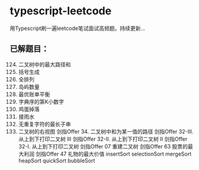 # typescript-leetcode
用Typescript刷一遍leetcode笔试面试高频题。持续更新...

## 已解题目：
124. 二叉树中的最大路径和
22. 括号生成
46. 全排列
200. 岛屿数量
465. 最优账单平衡
440. 字典序的第K小数字
887. 鸡蛋掉落
42. 接雨水
3. 无重复字符的最长子串
199. 二叉树的右视图
剑指Offer 34. 二叉树中和为某一值的路径
剑指Offer 32-III. 从上到下打印二叉树 III
剑指Offer 32-II. 从上到下打印二叉树 II
剑指Offer 32-I. 从上到下打印二叉树
剑指Offer 07 重建二叉树
剑指Offer 63 股票的最大利润
剑指Offer 47 礼物的最大价值
insertSort
selectionSort
mergeSort
heapSort
quickSort
bubbleSort
